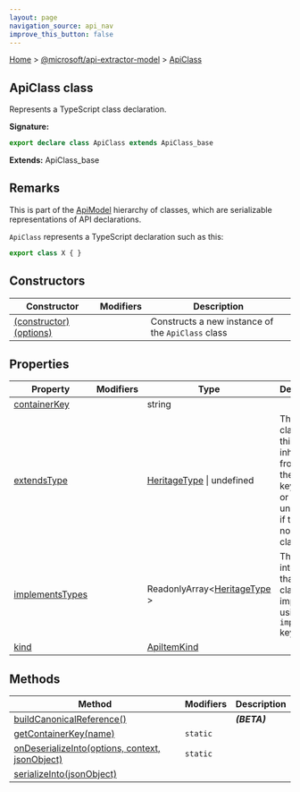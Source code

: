 ```yaml
---
layout: page
navigation_source: api_nav
improve_this_button: false
---
```



[Home](./index.md) &gt; [@microsoft/api-extractor-model](./api-extractor-model.md) &gt; [ApiClass](./api-extractor-model.apiclass.md)

## ApiClass class

Represents a TypeScript class declaration.

<b>Signature:</b>

```typescript
export declare class ApiClass extends ApiClass_base
```
<b>Extends:</b> ApiClass\_base

## Remarks

This is part of the [ApiModel](./api-extractor-model.apimodel.md) hierarchy of classes, which are serializable representations of API declarations.

`ApiClass` represents a TypeScript declaration such as this:

```ts
export class X { }

```

## Constructors

|  Constructor | Modifiers | Description |
|  --- | --- | --- |
|  [(constructor)(options)](./api-extractor-model.apiclass._constructor_.md) |  | Constructs a new instance of the <code>ApiClass</code> class |

## Properties

|  Property | Modifiers | Type | Description |
|  --- | --- | --- | --- |
|  [containerKey](./api-extractor-model.apiclass.containerkey.md) |  | string |  |
|  [extendsType](./api-extractor-model.apiclass.extendstype.md) |  | [HeritageType](./api-extractor-model.heritagetype.md) \| undefined | The base class that this class inherits from (using the <code>extends</code> keyword), or undefined if there is no base class. |
|  [implementsTypes](./api-extractor-model.apiclass.implementstypes.md) |  | ReadonlyArray&lt;[HeritageType](./api-extractor-model.heritagetype.md) &gt; | The list of interfaces that this class implements using the <code>implements</code> keyword. |
|  [kind](./api-extractor-model.apiclass.kind.md) |  | [ApiItemKind](./api-extractor-model.apiitemkind.md) |  |

## Methods

|  Method | Modifiers | Description |
|  --- | --- | --- |
|  [buildCanonicalReference()](./api-extractor-model.apiclass.buildcanonicalreference.md) |  | <b><i>(BETA)</i></b> |
|  [getContainerKey(name)](./api-extractor-model.apiclass.getcontainerkey.md) | <code>static</code> |  |
|  [onDeserializeInto(options, context, jsonObject)](./api-extractor-model.apiclass.ondeserializeinto.md) | <code>static</code> |  |
|  [serializeInto(jsonObject)](./api-extractor-model.apiclass.serializeinto.md) |  |  |
